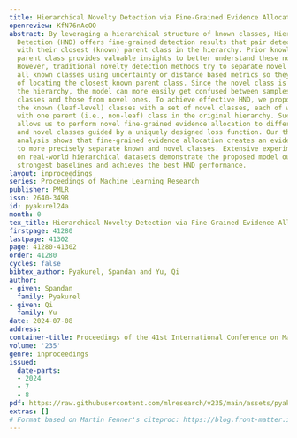 ```yaml
---
title: Hierarchical Novelty Detection via Fine-Grained Evidence Allocation
openreview: KfN76nAcOO
abstract: By leveraging a hierarchical structure of known classes, Hierarchical Novelty
  Detection (HND) offers fine-grained detection results that pair detected novel samples
  with their closest (known) parent class in the hierarchy. Prior knowledge on the
  parent class provides valuable insights to better understand these novel samples.
  However, traditional novelty detection methods try to separate novel samples from
  all known classes using uncertainty or distance based metrics so they are incapable
  of locating the closest known parent class. Since the novel class is also part of
  the hierarchy, the model can more easily get confused between samples from known
  classes and those from novel ones. To achieve effective HND, we propose to augment
  the known (leaf-level) classes with a set of novel classes, each of which is associated
  with one parent (i.e., non-leaf) class in the original hierarchy. Such a structure
  allows us to perform novel fine-grained evidence allocation to differentiate known
  and novel classes guided by a uniquely designed loss function. Our thorough theoretical
  analysis shows that fine-grained evidence allocation creates an evidence margin
  to more precisely separate known and novel classes. Extensive experiments conducted
  on real-world hierarchical datasets demonstrate the proposed model outperforms the
  strongest baselines and achieves the best HND performance.
layout: inproceedings
series: Proceedings of Machine Learning Research
publisher: PMLR
issn: 2640-3498
id: pyakurel24a
month: 0
tex_title: Hierarchical Novelty Detection via Fine-Grained Evidence Allocation
firstpage: 41280
lastpage: 41302
page: 41280-41302
order: 41280
cycles: false
bibtex_author: Pyakurel, Spandan and Yu, Qi
author:
- given: Spandan
  family: Pyakurel
- given: Qi
  family: Yu
date: 2024-07-08
address:
container-title: Proceedings of the 41st International Conference on Machine Learning
volume: '235'
genre: inproceedings
issued:
  date-parts:
  - 2024
  - 7
  - 8
pdf: https://raw.githubusercontent.com/mlresearch/v235/main/assets/pyakurel24a/pyakurel24a.pdf
extras: []
# Format based on Martin Fenner's citeproc: https://blog.front-matter.io/posts/citeproc-yaml-for-bibliographies/
---
```

